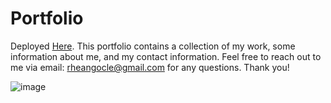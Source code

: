 # Portfolio

Deployed [Here](https://rheangocle.github.io/Portfolio/). This portfolio contains a collection of my work, some information about me, and my contact information. Feel free to reach out to me via email: rheangocle@gmail.com for any questions. Thank you!

![image](https://user-images.githubusercontent.com/106790436/175180456-3e26e321-d7a3-41da-b8c0-eb3590f11ae2.png)
